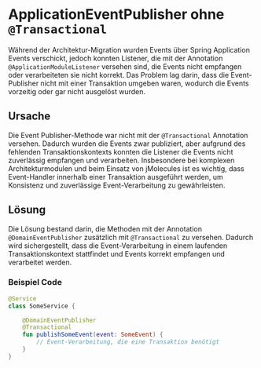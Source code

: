 # ApplicationEventPublisher ohne `@Transactional`

Während der Architektur-Migration wurden Events über Spring Application Events verschickt, jedoch konnten Listener, die mit der Annotation `@ApplicationModuleListener` versehen sind, die Events nicht empfangen oder verarbeiteten sie nicht korrekt. Das Problem lag darin, dass die Event-Publisher nicht mit einer Transaktion umgeben waren, wodurch die Events vorzeitig oder gar nicht ausgelöst wurden.

## Ursache

Die Event Publisher-Methode war nicht mit der `@Transactional` Annotation versehen. Dadurch wurden die Events zwar publiziert, aber aufgrund des fehlenden Transaktionskontexts konnten die Listener die Events nicht zuverlässig empfangen und verarbeiten. Insbesondere bei komplexen Architekturmodulen und beim Einsatz von jMolecules ist es wichtig, dass Event-Handler innerhalb einer Transaktion ausgeführt werden, um Konsistenz und zuverlässige Event-Verarbeitung zu gewährleisten.

## Lösung

Die Lösung bestand darin, die Methoden mit der Annotation `@DomainEventPublisher` zusätzlich mit `@Transactional` zu versehen. Dadurch wird sichergestellt, dass die Event-Verarbeitung in einem laufenden Transaktionskontext stattfindet und Events korrekt empfangen und verarbeitet werden.

### Beispiel Code

```kotlin
@Service
class SomeService {

    @DomainEventPublisher
    @Transactional
    fun publishSomeEvent(event: SomeEvent) {
        // Event-Verarbeitung, die eine Transaktion benötigt
    }
}
```